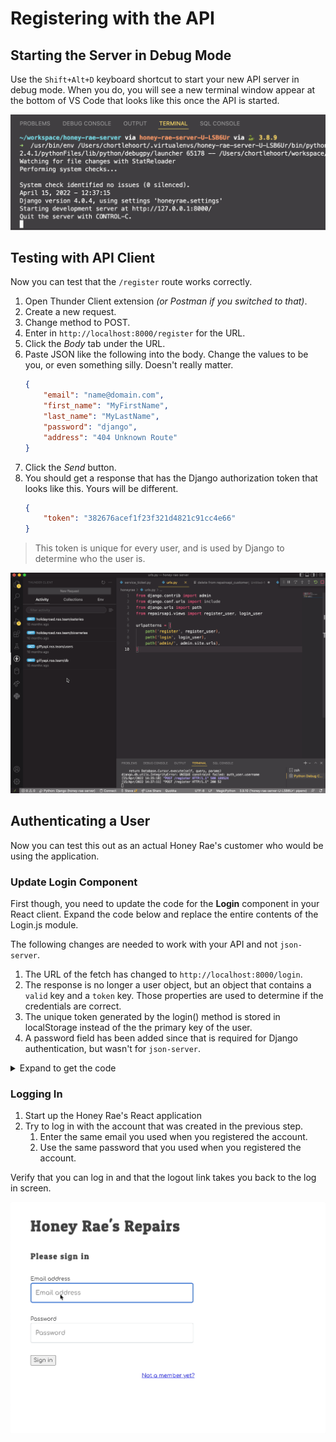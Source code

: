 # Registering with the API

## Starting the Server in Debug Mode

Use the `Shift+Alt+D` keyboard shortcut to start your new API server in debug mode. When you do, you will see a new terminal window appear at the bottom of VS Code that looks like this once the API is started.

<img src="./images/hr-server-debug-startup.png" alt="Image of API running in debug mode in Visual Studio Code" width="800px" />

## Testing with API Client

Now you can test that the `/register` route works correctly.

1. Open Thunder Client extension _(or Postman if you switched to that)_.
1. Create a new request.
1. Change method to POST.
1. Enter in `http://localhost:8000/register` for the URL.
1. Click the _Body_ tab under the URL.
1. Paste JSON like the following into the body. Change the values to be you, or even something silly. Doesn't really matter.
    ```json
    {
        "email": "name@domain.com",
        "first_name": "MyFirstName",
        "last_name": "MyLastName",
        "password": "django",
        "address": "404 Unknown Route"
    }
    ```
1. Click the _Send_ button.
1. You should get a response that has the Django authorization token that looks like this. Yours will be different.
    ```json
    {
        "token": "382676acef1f23f321d4821c91cc4e66"
    }
    ````

> This token is unique for every user, and is used by Django to determine who the user is.

<img src="./images/honey-rae-registration-thunder-client.gif" alt="Animaation of testing registration API route with Thunder Client" width="800px" />

## Authenticating a User

Now you can test this out as an actual Honey Rae's customer who would be using the application.

### Update Login Component

First though, you need to update the code for the **Login** component in your React client. Expand the code below and replace the entire contents of the Login.js module.

The following changes are needed to work with your API and not `json-server`.

1. The URL of the fetch has changed to `http://localhost:8000/login`.
1. The response is no longer a user object, but an object that contains a `valid` key and a `token` key. Those properties are used to determine if the credentials are correct.
1. The unique token generated by the login() method is stored in localStorage instead of the the primary key of the user.
1. A password field has been added since that is required for Django authentication, but wasn't for `json-server`.

<details>
    <summary>Expand to get the code</summary>

```js
import React, { useRef, useState } from "react"
import { Link } from "react-router-dom";
import { useNavigate } from "react-router-dom"
import "./Login.css"

export const Login = () => {
    const [email, setEmail] = useState("")
    const [password, setPassword] = useState("")
    const existDialog = useRef()
    const navigate = useNavigate()

    const handleLogin = (e) => {
        e.preventDefault()
        fetch(`http://localhost:8000/login`, {
            method: "POST",
            body: JSON.stringify({ email, password }),
            headers: {
                "Content-Type": "application/json"
            }
        })
            .then(res => res.json())
            .then(authInfo => {
                if (authInfo.valid) {
                    localStorage.setItem("honey_customer", authInfo.token)
                    navigate("/")
                } else {
                    existDialog.current.showModal()
                }
            })
    }

    return (
        <main className="container--login">
            <dialog className="dialog dialog--auth" ref={existDialog}>
                <div>User does not exist</div>
                <button className="button--close" onClick={e => existDialog.current.close()}>Close</button>
            </dialog>

            <section>
                <form className="form--login" onSubmit={handleLogin}>
                    <h1>Honey Rae's Repairs</h1>
                    <h2>Please sign in</h2>
                    <fieldset>
                        <label htmlFor="inputEmail"> Email address </label>
                        <input type="email" id="inputEmail"
                            onChange={evt => setEmail(evt.target.value)}
                            className="form-control"
                            placeholder="Email address"
                            required autoFocus />
                    </fieldset>
                    <fieldset>
                        <label htmlFor="inputPassword"> Password </label>
                        <input type="password" id="inputPassword"
                            onChange={evt => setPassword(evt.target.value)}
                            className="form-control"
                            placeholder="Password"
                            required />
                    </fieldset>
                    <fieldset>
                        <button type="submit">
                            Sign in
                        </button>
                    </fieldset>
                </form>
            </section>
            <section className="link--register">
                <Link to="/register">Not a member yet?</Link>
            </section>
        </main>
    )
}
```
</details>

### Logging In

1. Start up the Honey Rae's React application
1. Try to log in with the account that was created in the previous step.
    1. Enter the same email you used when you registered the account.
    1. Use the same password that you used when you registered the account.

Verify that you can log in and that the logout link takes you back to the log in screen.

<img src="./images/honey-rae-client-login.gif" width="800px" />
